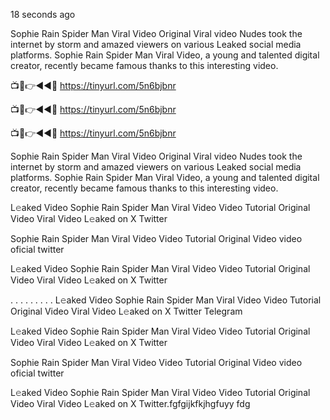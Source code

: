 18 seconds ago

Sophie Rain Spider Man Viral Video Original Viral video Nudes took the internet by storm and amazed viewers on various Leaked social media platforms. Sophie Rain Spider Man Viral Video, a young and talented digital creator, recently became famous thanks to this interesting video.

📺📱👉◄◄🔴  https://tinyurl.com/5n6bjbnr

📺📱👉◄◄🔴  https://tinyurl.com/5n6bjbnr

📺📱👉◄◄🔴  https://tinyurl.com/5n6bjbnr

Sophie Rain Spider Man Viral Video Original Viral video Nudes took the internet by storm and amazed viewers on various Leaked social media platforms. Sophie Rain Spider Man Viral Video, a young and talented digital creator, recently became famous thanks to this interesting video.

L𝚎aked Video Sophie Rain Spider Man Viral Video Video Tutorial Original Video Viral Video L𝚎aked on X Twitter

Sophie Rain Spider Man Viral Video Video Tutorial Original Video video oficial twitter

L𝚎aked Video Sophie Rain Spider Man Viral Video Video Tutorial Original Video Viral Video L𝚎aked on X Twitter

. . . . . . . . . L𝚎aked Video Sophie Rain Spider Man Viral Video Video Tutorial Original Video Viral Video L𝚎aked on X Twitter Telegram

L𝚎aked Video Sophie Rain Spider Man Viral Video Video Tutorial Original Video Viral Video L𝚎aked on X Twitter

Sophie Rain Spider Man Viral Video Video Tutorial Original Video video oficial twitter

L𝚎aked Video Sophie Rain Spider Man Viral Video Video Tutorial Original Video Viral Video L𝚎aked on X Twitter.fgfgijkfkjhgfuyy fdg
